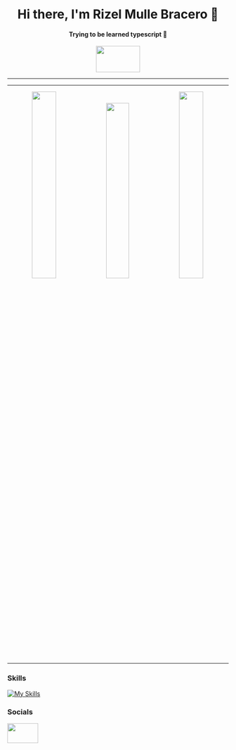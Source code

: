 
<h1 align='center'>Hi there, I'm Rizel Mulle Bracero 👋</h1>
<h4 align='center'>Trying to be learned typescript 🤍</h4>
<!-- ![visitors](https://visitor-badge.glitch.me/badge?page_id=${beefysalad}.${beefysalad}) -->
<div align='center'><img width='100px' height='60px' src="https://avatars.githubusercontent.com/u/175123581?v=4"/>
</div>

<hr>





---


<span align ='center'>
<img width="33%" src="https://github-readme-streak-stats.herokuapp.com?user=devRizel&theme=merko" />
  <img width="32%" src="https://github-readme-stats.vercel.app/api/top-langs/?username=devRizel&theme=merko&layout=compact" />
  <img width="33%" src="https://github-readme-stats.vercel.app/api?username=devRizel&theme=merko&show_icons=true&count_private=true" />
</span>

<hr>

### Skills

[![My Skills](https://skillicons.dev/icons?i=html,css,js,c#)](https://skillicons.dev) &nbsp;&nbsp;&nbsp;&nbsp;&nbsp;
<br/>

### Socials
<div id="badges">
  <a href="https://www.facebook.com/rizelbrace2">
    <img width='70px' height='45px' src="https://logodix.com/logo/659076.png"
  </a>
</div>
